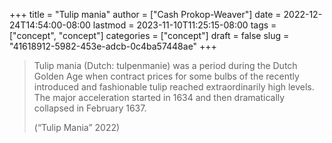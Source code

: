 +++
title = "Tulip mania"
author = ["Cash Prokop-Weaver"]
date = 2022-12-24T14:54:00-08:00
lastmod = 2023-11-10T11:25:15-08:00
tags = ["concept", "concept"]
categories = ["concept"]
draft = false
slug = "41618912-5982-453e-adcb-0c4ba57448ae"
+++

> Tulip mania (Dutch: tulpenmanie) was a period during the Dutch Golden Age when contract prices for some bulbs of the recently introduced and fashionable tulip reached extraordinarily high levels. The major acceleration started in 1634 and then dramatically collapsed in February 1637.
>
> (“Tulip Mania” 2022)
